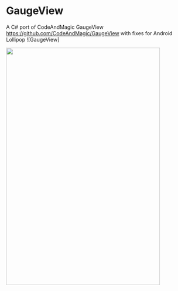 # GaugeView
A C# port of CodeAndMagic GaugeView https://github.com/CodeAndMagic/GaugeView with fixes for Android Lollipop
![GaugeView]
<p>
<img src="https://zzhwpa-sn3302.files.1drv.com/y3mAPNr9HOHFxm59vkV6DpuFe6UAzcKGCoyzKMo7RMo5cfMfJq7f34pJ5aGL6bYuMpokBQiKu4DT8MemGRmuxKmfLKPFQUtIMudjduVfGaIjJvDtRpuX9z0RvsIaZX1xj1gKQuM7ag8qW8Guv-aXwmUEu7pcZWtsM0G1pDh-kWG47s?width=420&height=647&cropmode=none" width="420" height="647" /></p>
